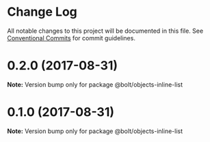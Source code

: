 # Change Log

All notable changes to this project will be documented in this file.
See [Conventional Commits](https://conventionalcommits.org) for commit guidelines.

<a name="0.2.0"></a>
# 0.2.0 (2017-08-31)




**Note:** Version bump only for package @bolt/objects-inline-list

<a name="0.1.0"></a>
# 0.1.0 (2017-08-31)




**Note:** Version bump only for package @bolt/objects-inline-list
